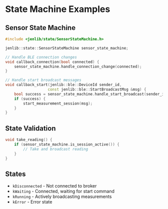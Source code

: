 # State Machine Examples

## Sensor State Machine

```cpp
#include <jenlib/state/SensorStateMachine.h>

jenlib::state::SensorStateMachine sensor_state_machine;

// Handle BLE connection changes
void callback_connection(bool connected) {
    sensor_state_machine.handle_connection_change(connected);
}

// Handle start broadcast messages
void callback_start(jenlib::ble::DeviceId sender_id,
                   const jenlib::ble::StartBroadcastMsg &msg) {
    bool success = sensor_state_machine.handle_start_broadcast(sender_id, msg);
    if (success) {
        start_measurement_session(msg);
    }
}
```

## State Validation

```cpp
void take_reading() {
    if (sensor_state_machine.is_session_active()) {
        // Take and broadcast reading
    }
}
```

## States

- `kDisconnected` - Not connected to broker
- `kWaiting` - Connected, waiting for start command
- `kRunning` - Actively broadcasting measurements
- `kError` - Error state
